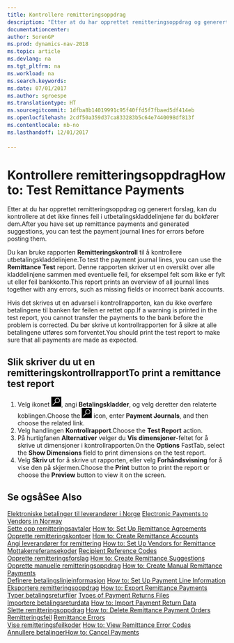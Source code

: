 ```yaml
---
title: Kontrollere remitteringsoppdrag
description: "Etter at du har opprettet remitteringsoppdrag og generert forslag, kan du kontrollere at det ikke finnes feil i utbetalingskladdelinjene før du bokfører dem."
documentationcenter: 
author: SorenGP
ms.prod: dynamics-nav-2018
ms.topic: article
ms.devlang: na
ms.tgt_pltfrm: na
ms.workload: na
ms.search.keywords: 
ms.date: 07/01/2017
ms.author: sgroespe
ms.translationtype: HT
ms.sourcegitcommit: 1dfba8b14019991c95f40ffd5f7fbaed5df414eb
ms.openlocfilehash: 2cdf50a359d37ca833283b5c64e7440098df813f
ms.contentlocale: nb-no
ms.lasthandoff: 12/01/2017

---
```

# <a name="how-to-test-remittance-payments"></a><span data-ttu-id="73ebd-103">Kontrollere remitteringsoppdrag</span><span class="sxs-lookup"><span data-stu-id="73ebd-103">How to: Test Remittance Payments</span></span>
<span data-ttu-id="73ebd-104">Etter at du har opprettet remitteringsoppdrag og generert forslag, kan du kontrollere at det ikke finnes feil i utbetalingskladdelinjene før du bokfører dem.</span><span class="sxs-lookup"><span data-stu-id="73ebd-104">After you have set up remittance payments and generated suggestions, you can test the payment journal lines for errors before posting them.</span></span>  

<span data-ttu-id="73ebd-105">Du kan bruke rapporten **Remitteringskontroll** til å kontrollere utbetalingskladdelinjene.</span><span class="sxs-lookup"><span data-stu-id="73ebd-105">To test the payment journal lines, you can use the **Remittance Test** report.</span></span> <span data-ttu-id="73ebd-106">Denne rapporten skriver ut en oversikt over alle kladdelinjene sammen med eventuelle feil, for eksempel felt som ikke er fylt ut eller feil bankkonto.</span><span class="sxs-lookup"><span data-stu-id="73ebd-106">This report prints an overview of all journal lines together with any errors, such as missing fields or incorrect bank accounts.</span></span>  

<span data-ttu-id="73ebd-107">Hvis det skrives ut en advarsel i kontrollrapporten, kan du ikke overføre betalingene til banken før feilen er rettet opp.</span><span class="sxs-lookup"><span data-stu-id="73ebd-107">If a warning is printed in the test report, you cannot transfer the payments to the bank before the problem is corrected.</span></span> <span data-ttu-id="73ebd-108">Du bør skrive ut kontrollrapporten for å sikre at alle betalingene utføres som forventet.</span><span class="sxs-lookup"><span data-stu-id="73ebd-108">You should print the test report to make sure that all payments are made as expected.</span></span>  

## <a name="to-print-a-remittance-test-report"></a><span data-ttu-id="73ebd-109">Slik skriver du ut en remitteringskontrollrapport</span><span class="sxs-lookup"><span data-stu-id="73ebd-109">To print a remittance test report</span></span>  

1.  <span data-ttu-id="73ebd-110">Velg ikonet ![Søk etter side eller rapport](../../media/ui-search/search_small.png "Søk etter side eller rapport"), angi **Betalingskladder**, og velg deretter den relaterte koblingen.</span><span class="sxs-lookup"><span data-stu-id="73ebd-110">Choose the ![Search for Page or Report](../../media/ui-search/search_small.png "Search for Page or Report icon") icon, enter **Payment Journals**, and then choose the related link.</span></span>  
2.  <span data-ttu-id="73ebd-111">Velg handlingen **Kontrollrapport**.</span><span class="sxs-lookup"><span data-stu-id="73ebd-111">Choose the **Test Report** action.</span></span>  
3.  <span data-ttu-id="73ebd-112">På hurtigfanen **Alternativer** velger du **Vis dimensjoner**-feltet for å skrive ut dimensjoner i kontrollrapporten.</span><span class="sxs-lookup"><span data-stu-id="73ebd-112">On the **Options** FastTab, select the **Show Dimensions** field to print dimensions on the test report.</span></span>  
4.  <span data-ttu-id="73ebd-113">Velg **Skriv ut** for å skrive ut rapporten, eller velg **Forhåndsvisning** for å vise den på skjermen.</span><span class="sxs-lookup"><span data-stu-id="73ebd-113">Choose the **Print** button to print the report or choose the **Preview** button to view it on the screen.</span></span>  

## <a name="see-also"></a><span data-ttu-id="73ebd-114">Se også</span><span class="sxs-lookup"><span data-stu-id="73ebd-114">See Also</span></span>  
 <span data-ttu-id="73ebd-115">[Elektroniske betalinger til leverandører i Norge](electronic-payments-to-vendors-in-norway.md) </span><span class="sxs-lookup"><span data-stu-id="73ebd-115">[Electronic Payments to Vendors in Norway](electronic-payments-to-vendors-in-norway.md) </span></span>  
 <span data-ttu-id="73ebd-116">[Sette opp remitteringsavtaler](how-to-set-up-remittance-agreements.md) </span><span class="sxs-lookup"><span data-stu-id="73ebd-116">[How to: Set Up Remittance Agreements](how-to-set-up-remittance-agreements.md) </span></span>  
 <span data-ttu-id="73ebd-117">[Opprette remitteringskontoer](how-to-create-remittance-accounts.md) </span><span class="sxs-lookup"><span data-stu-id="73ebd-117">[How to: Create Remittance Accounts](how-to-create-remittance-accounts.md) </span></span>  
 <span data-ttu-id="73ebd-118">[Angi leverandører for remittering](how-to-set-up-vendors-for-remittance.md) </span><span class="sxs-lookup"><span data-stu-id="73ebd-118">[How to: Set Up Vendors for Remittance](how-to-set-up-vendors-for-remittance.md) </span></span>  
 <span data-ttu-id="73ebd-119">[Mottakerreferansekoder](recipient-reference-codes.md) </span><span class="sxs-lookup"><span data-stu-id="73ebd-119">[Recipient Reference Codes](recipient-reference-codes.md) </span></span>  
 <span data-ttu-id="73ebd-120">[Opprette remitteringsforslag](how-to-create-remittance-suggestions.md) </span><span class="sxs-lookup"><span data-stu-id="73ebd-120">[How to: Create Remittance Suggestions](how-to-create-remittance-suggestions.md) </span></span>  
 <span data-ttu-id="73ebd-121">[Opprette manuelle remitteringsoppdrag](how-to-create-manual-remittance-payments.md) </span><span class="sxs-lookup"><span data-stu-id="73ebd-121">[How to: Create Manual Remittance Payments](how-to-create-manual-remittance-payments.md) </span></span>  
 <span data-ttu-id="73ebd-122">[Definere betalingslinjeinformasjon](how-to-set-up-payment-line-information.md) </span><span class="sxs-lookup"><span data-stu-id="73ebd-122">[How to: Set Up Payment Line Information](how-to-set-up-payment-line-information.md) </span></span>  
 <span data-ttu-id="73ebd-123">[Eksportere remitteringsoppdrag](how-to-export-remittance-payments.md) </span><span class="sxs-lookup"><span data-stu-id="73ebd-123">[How to: Export Remittance Payments](how-to-export-remittance-payments.md) </span></span>  
 <span data-ttu-id="73ebd-124">[Typer betalingsreturfiler](types-of-payment-returns-files.md) </span><span class="sxs-lookup"><span data-stu-id="73ebd-124">[Types of Payment Returns Files](types-of-payment-returns-files.md) </span></span>  
 <span data-ttu-id="73ebd-125">[Importere betalingsreturdata](how-to-import-payment-return-data.md) </span><span class="sxs-lookup"><span data-stu-id="73ebd-125">[How to: Import Payment Return Data](how-to-import-payment-return-data.md) </span></span>  
 <span data-ttu-id="73ebd-126">[Slette remitteringsoppdrag](how-to-delete-remittance-payment-orders.md) </span><span class="sxs-lookup"><span data-stu-id="73ebd-126">[How to: Delete Remittance Payment Orders](how-to-delete-remittance-payment-orders.md) </span></span>  
 <span data-ttu-id="73ebd-127">[Remitteringsfeil](remittance-errors.md) </span><span class="sxs-lookup"><span data-stu-id="73ebd-127">[Remittance Errors](remittance-errors.md) </span></span>  
 <span data-ttu-id="73ebd-128">[Vise remitteringsfeilkoder](how-to-view-remittance-error-codes.md) </span><span class="sxs-lookup"><span data-stu-id="73ebd-128">[How to: View Remittance Error Codes](how-to-view-remittance-error-codes.md) </span></span>  
 [<span data-ttu-id="73ebd-129">Annullere betalinger</span><span class="sxs-lookup"><span data-stu-id="73ebd-129">How to: Cancel Payments</span></span>](how-to-cancel-payments.md)

